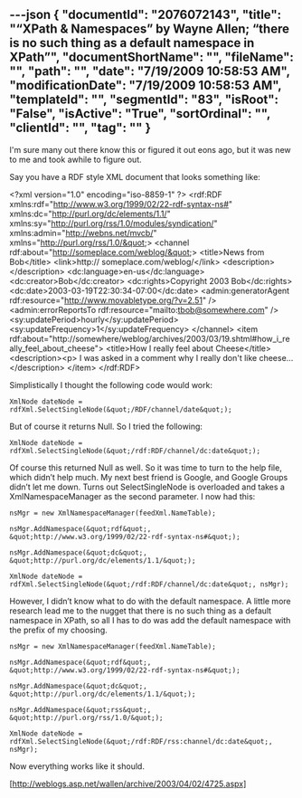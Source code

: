 ---json
{
  "documentId": "2076072143",
  "title": "“XPath & Namespaces” by Wayne Allen; “there is no such thing as a default namespace in XPath”",
  "documentShortName": "",
  "fileName": "",
  "path": "",
  "date": "7/19/2009 10:58:53 AM",
  "modificationDate": "7/19/2009 10:58:53 AM",
  "templateId": "",
  "segmentId": "83",
  "isRoot": "False",
  "isActive": "True",
  "sortOrdinal": "",
  "clientId": "",
  "tag": ""
}
---

I'm sure many out there know this or figured it out eons ago, but it was new to me and took awhile to figure out.

Say you have a RDF style XML document that looks something like:

&lt;?xml version=&quot;1.0&quot; encoding=&quot;iso-8859-1&quot; ?&gt;
&lt;rdf:RDF xmlns:rdf=&quot;http://www.w3.org/1999/02/22-rdf-syntax-ns#&quot; xmlns:dc=&quot;http://purl.org/dc/elements/1.1/&quot; xmlns:sy=&quot;http://purl.org/rss/1.0/modules/syndication/&quot; xmlns:admin=&quot;http://webns.net/mvcb/&quot; xmlns=&quot;http://purl.org/rss/1.0/&quot;&gt;
&lt;channel rdf:about=&quot;http://someplace.com/weblog/&quot;&gt;
&lt;title&gt;News from Bob&lt;/title&gt;
&lt;link&gt;http:// someplace.com/weblog/&lt;/link&gt;
&lt;description&gt;&lt;/description&gt;
&lt;dc:language&gt;en-us&lt;/dc:language&gt;
&lt;dc:creator&gt;Bob&lt;/dc:creator&gt;
&lt;dc:rights&gt;Copyright 2003 Bob&lt;/dc:rights&gt;
&lt;dc:date&gt;2003-03-19T22:30:34-07:00&lt;/dc:date&gt;
&lt;admin:generatorAgent rdf:resource=&quot;http://www.movabletype.org/?v=2.51&quot; /&gt;
&lt;admin:errorReportsTo rdf:resource=&quot;mailto:tbob@somewhere.com&quot; /&gt;
&lt;sy:updatePeriod&gt;hourly&lt;/sy:updatePeriod&gt;
&lt;sy:updateFrequency&gt;1&lt;/sy:updateFrequency&gt;
&lt;/channel&gt;
&lt;item rdf:about=&quot;http://somewhere/weblog/archives/2003/03/19.shtml#how_i_really_feel_about_cheese&quot;&gt;
&lt;title&gt;How I really feel about Cheese&lt;/title&gt;
&lt;description&gt;&lt;p&gt;
I was asked in a comment why I really don't like cheese...&lt;/description&gt;
&lt;/item&gt;
&lt;/rdf:RDF&gt;

Simplistically I thought the following code would work:

    XmlNode dateNode = rdfXml.SelectSingleNode(&quot;/RDF/channel/date&quot;);

But of course it returns Null. So I tried the following:

    XmlNode dateNode = rdfXml.SelectSingleNode(&quot;/rdf:RDF/channel/dc:date&quot;);

Of course this returned Null as well. So it was time to turn to the help file, which didn’t help much. My next best friend is Google, and Google Groups didn’t let me down. Turns out SelectSingleNode is overloaded and takes a XmlNamespaceManager as the second parameter. I now had this:

    nsMgr = new XmlNamespaceManager(feedXml.NameTable);

    nsMgr.AddNamespace(&quot;rdf&quot;, &quot;http://www.w3.org/1999/02/22-rdf-syntax-ns#&quot;);

    nsMgr.AddNamespace(&quot;dc&quot;, &quot;http://purl.org/dc/elements/1.1/&quot;);

    XmlNode dateNode = rdfXml.SelectSingleNode(&quot;/rdf:RDF/channel/dc:date&quot;, nsMgr);

However, I didn’t know what to do with the default namespace. A little more research lead me to the nugget that there is no such thing as a default namespace in XPath, so all I has to do was add the default namespace with the prefix of my choosing.

    nsMgr = new XmlNamespaceManager(feedXml.NameTable);

    nsMgr.AddNamespace(&quot;rdf&quot;, &quot;http://www.w3.org/1999/02/22-rdf-syntax-ns#&quot;);

    nsMgr.AddNamespace(&quot;dc&quot;, &quot;http://purl.org/dc/elements/1.1/&quot;);

    nsMgr.AddNamespace(&quot;rss&quot;, &quot;http://purl.org/rss/1.0/&quot;);

    XmlNode dateNode = rdfXml.SelectSingleNode(&quot;/rdf:RDF/rss:channel/dc:date&quot;, nsMgr);

Now everything works like it should.

[http://weblogs.asp.net/wallen/archive/2003/04/02/4725.aspx]
